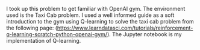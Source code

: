 I took up this problem to get familiar with OpenAI gym. The environment used is the Taxi Cab problem. I used a well informed guide as a soft introduction to the gym using Q-learning to solve the taxi cab problem from the following page: (https://www.learndatasci.com/tutorials/reinforcement-q-learning-scratch-python-openai-gym/). The Jupyter notebook is my implementation of Q-learning.
